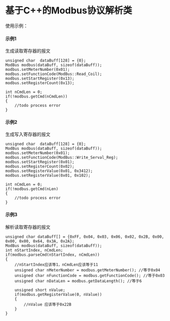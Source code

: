 # 基于C++的Modbus协议解析类 

使用示例：<br>

#### 示例1 

生成读取寄存器的报文


    unsigned char  dataBuff[128] = {0}; 
    ModBus modbus(dataBuff, sizeof(dataBuff)); 
    modbus.setMeterNumber(0x01);
    modbus.setFunctionCode(ModBus::Read_Coil);
    modbus.setStartRegister(0x13);
    modbus.setRegisterCount(0x13);

    int nCmdLen = 0;
    if(!modbus.getCmd(nCmdLen))
    {
    	//todo process error
    }


#### 示例2

生成写入寄存器的报文

    unsigned char  dataBuff[128] = {0}; 
    ModBus modbus(dataBuff, sizeof(dataBuff)); 
    modbus.setMeterNumber(0x01);
    modbus.setFunctionCode(ModBus::Write_Serval_Reg);
    modbus.setStartRegister(0x01);
    modbus.setRegisterCount(0x02);
    modbus.setRegisterValue(0x01, 0x3412);
    modbus.setRegisterValue(0x01, 0x102);

    int nCmdLen = 0;
    if(!modbus.getCmd(nLen)
    {
    	//todo process error
    }

#### 示例3

解析读取寄存器的报文

    unsigned char dataBuff[] = {0xFF, 0x04, 0x03, 0x06, 0x02, 0x2B, 0x00, 0x00, 0x00, 0x64, 0x3A, 0x2A};
    ModBus modbus(dataBuff, sizeof(dataBuff)); 
    int nStartIndex, nCmdLen;
    if(modbus.parseCmd(nStartIndex, nCmdLen))
    {
        //nStartIndex应该等1，nCmdLen应该等于11
        unsigned char nMeterNumber = modbus.getMeterNumber(); //等于0x04
        unsigned char nFunctionCode = modbus.getFunctionCode(); //等于0x03
        unsigned char nDataLen = modbus.getDataLength(); //等于6

        unsigned short nValue;
        if(modbus.getRegisterValue(0, nValue))
        {
            //nValue 应该等于0x22B
        }
    }

